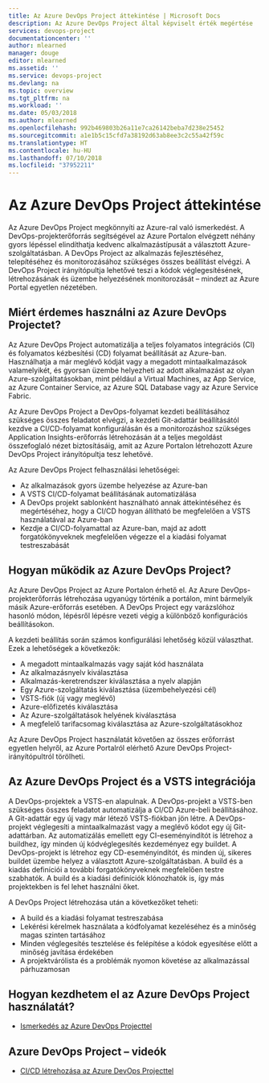 ```yaml
---
title: Az Azure DevOps Project áttekintése | Microsoft Docs
description: Az Azure DevOps Project által képviselt érték megértése
services: devops-project
documentationcenter: ''
author: mlearned
manager: douge
editor: mlearned
ms.assetid: ''
ms.service: devops-project
ms.devlang: na
ms.topic: overview
ms.tgt_pltfrm: na
ms.workload: ''
ms.date: 05/03/2018
ms.author: mlearned
ms.openlocfilehash: 992b469803b26a11e7ca26142beba7d238e25452
ms.sourcegitcommit: a1e1b5c15cfd7a38192d63ab8ee3c2c55a42f59c
ms.translationtype: HT
ms.contentlocale: hu-HU
ms.lasthandoff: 07/10/2018
ms.locfileid: "37952211"
---
```

# <a name="overview-of-azure-devops-project"></a>Az Azure DevOps Project áttekintése

Az Azure DevOps Project megkönnyíti az Azure-ral való ismerkedést. A DevOps-projekterőforrás segítségével az Azure Portalon elvégzett néhány gyors lépéssel elindíthatja kedvenc alkalmazástípusát a választott Azure-szolgáltatásban. A DevOps Project az alkalmazás fejlesztéséhez, telepítéséhez és monitorozásához szükséges összes beállítást elvégzi.
A DevOps Project irányítópultja lehetővé teszi a kódok véglegesítésének, létrehozásának és üzembe helyezésének monitorozását – mindezt az Azure Portal egyetlen nézetében.

## <a name="why-should-i-use-the-azure-devops-project"></a>Miért érdemes használni az Azure DevOps Projectet?

Az Azure DevOps Project automatizálja a teljes folyamatos integrációs (CI) és folyamatos kézbesítési (CD) folyamat beállítását az Azure-ban.  Használhatja a már meglévő kódját vagy a megadott mintaalkalmazások valamelyikét, és gyorsan üzembe helyezheti az adott alkalmazást az olyan Azure-szolgáltatásokban, mint például a Virtual Machines, az App Service, az Azure Container Service, az Azure SQL Database vagy az Azure Service Fabric.  

Az Azure DevOps Project a DevOps-folyamat kezdeti beállításához szükséges összes feladatot elvégzi, a kezdeti Git-adattár beállításától kezdve a CI/CD-folyamat konfigurálásán és a monitorozáshoz szükséges Application Insights-erőforrás létrehozásán át a teljes megoldást összefoglaló nézet biztosításáig, amit az Azure Portalon létrehozott Azure DevOps Project irányítópultja tesz lehetővé.

Az Azure DevOps Project felhasználási lehetőségei:

* Az alkalmazások gyors üzembe helyezése az Azure-ban
* A VSTS CI/CD-folyamat beállításának automatizálása
* A DevOps projekt sablonként használható annak áttekintéséhez és megértéséhez, hogy a CI/CD hogyan állítható be megfelelően a VSTS használatával az Azure-ban
* Kezdje a CI/CD-folyamattal az Azure-ban, majd az adott forgatókönyveknek megfelelően végezze el a kiadási folyamat testreszabását

## <a name="how-do-i-use-the-azure-devops-project"></a>Hogyan működik az Azure DevOps Project?

Az Azure DevOps Project az Azure Portalon érhető el.  Az Azure DevOps-projekterőforrás létrehozása ugyanúgy történik a portálon, mint bármelyik másik Azure-erőforrás esetében.  A DevOps Project egy varázslóhoz hasonló módon, lépésről lépésre vezeti végig a különböző konfigurációs beállításokon.  

A kezdeti beállítás során számos konfigurálási lehetőség közül választhat.  Ezek a lehetőségek a következők:

* A megadott mintaalkalmazás vagy saját kód használata
* Az alkalmazásnyelv kiválasztása
* Alkalmazás-keretrendszer kiválasztása a nyelv alapján
* Egy Azure-szolgáltatás kiválasztása (üzembehelyezési cél)
* VSTS-fiók (új vagy meglévő)
* Azure-előfizetés kiválasztása
* Az Azure-szolgáltatások helyének kiválasztása
* A megfelelő tarifacsomag kiválasztása az Azure-szolgáltatásokhoz

Az Azure DevOps Project használatát követően az összes erőforrást egyetlen helyről, az Azure Portalról elérhető Azure DevOps Project-irányítópultról törölheti.

## <a name="azure-devops-project-and-vsts-integration"></a>Az Azure DevOps Project és a VSTS integrációja

A DevOps-projektek a VSTS-en alapulnak.  A DevOps-projekt a VSTS-ben szükséges összes feladatot automatizálja a CI/CD Azure-beli beállításához.  A Git-adattár egy új vagy már létező VSTS-fiókban jön létre.  A DevOps-projekt véglegesíti a mintaalkalmazást vagy a meglévő kódot egy új Git-adattárban.  Az automatizálás emellett egy CI-eseményindítót is létrehoz a buildhez, így minden új kódvéglegesítés kezdeményez egy buildet.  A DevOps-projekt is létrehoz egy CD-eseményindítót, és minden új, sikeres buildet üzembe helyez a választott Azure-szolgáltatásban.  A build és a kiadás definíciói a további forgatókönyveknek megfelelően testre szabhatók.  A build és a kiadási definíciók klónozhatók is, így más projektekben is fel lehet használni őket.

A DevOps Project létrehozása után a következőket teheti:

* A build és a kiadási folyamat testreszabása
* Lekérési kérelmek használata a kódfolyamat kezeléséhez és a minőség magas szinten tartásához
* Minden véglegesítés tesztelése és felépítése a kódok egyesítése előtt a minőség javítása érdekében
* A projektvárólista és a problémák nyomon követése az alkalmazással párhuzamosan

## <a name="how-do-i-start-using-the-azure-devops-project"></a>Hogyan kezdhetem el az Azure DevOps Project használatát?

* [Ismerkedés az Azure DevOps Projecttel](https://docs.microsoft.com/azure/azure-devops-project-github)

## <a name="azure-devops-project-videos"></a>Azure DevOps Project – videók

* [CI/CD létrehozása az Azure DevOps Projecttel](https://channel9.msdn.com/Events/Connect/2017/T174/player/)
